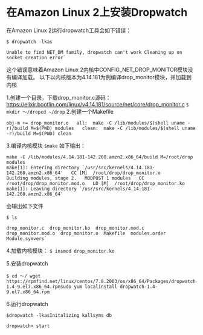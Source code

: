 # 在Amazon Linux 2上安装Dropwatch

在Amazon Linux 2运行dropwatch工具会如下错误：
```
$ dropwatch -lkas

Unable to find NET_DM family, dropwatch can't work Cleaning up on socket creation error`
```
这个错误意味着Amazon Linux 2内核中CONFIG_NET_DROP_MONITOR模块没有编译加载。
以下以内核版本为4.14.181为例编译drop_monitor模块，并加载到内核

1.创建一个目录，下载drop_monitor.c源码：https://elixir.bootlin.com/linux/v4.14.181/source/net/core/drop_monitor.c
`$ mkdir ～/dropcd ~/drop`
2.创建一个Makefile
```
obj-m += drop_monitor.o   all:  make -C /lib/modules/$(shell uname -r)/build M=$(PWD) modules   clean:  make -C /lib/modules/$(shell uname -r)/build M=$(PWD) clean
```
 3.编译内核模块
`$make`
如下输出：
```
make -C /lib/modules/4.14.181-142.260.amzn2.x86_64/build M=/root/drop modules 
make[1]: Entering directory `/usr/src/kernels/4.14.181-142.260.amzn2.x86_64'   CC [M]  /root/drop/drop_monitor.o   
Building modules, stage 2.   MODPOST 1 modules   CC      /root/drop/drop_monitor.mod.o   LD [M]  /root/drop/drop_monitor.ko 
make[1]: Leaving directory `/usr/src/kernels/4.14.181-142.260.amzn2.x86_64'
```
会输出如下文件
```
$ ls

drop_monitor.c  drop_monitor.ko  drop_monitor.mod.c  drop_monitor.mod.o  drop_monitor.o  Makefile  modules.order  Module.symvers`
```
4.加载内核模块：
`$ insmod drop_monitor.ko`

5.安装dropwatch
```
$ cd ～/ wget https://rpmfind.net/linux/centos/7.8.2003/os/x86_64/Packages/dropwatch-1.4-9.el7.x86_64.rpmsudo yum localinstall dropwatch-1.4-9.el7.x86_64.rpm
```
6.运行dropwatch
```
$dropwatch -lkasInitalizing kallsyms db 

dropwatch> start
```


